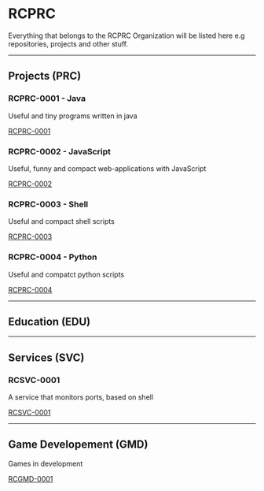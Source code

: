 # RCPRC
Everything that belongs to the RCPRC Organization will be listed here e.g repositories, projects and other stuff.

---

## Projects (PRC)

### RCPRC-0001 - Java
Useful and tiny programs written in java

[RCPRC-0001](https://github.com/RCPRC/RCPRC-0001)

### RCPRC-0002 - JavaScript
Useful, funny and compact web-applications with JavaScript

[RCPRC-0002](https://github.com/RCPRC/RCPRC-0002)

### RCPRC-0003 - Shell
Useful and compact shell scripts

[RCPRC-0003](https://github.com/RCPRC/RCPRC-0003)

### RCPRC-0004 - Python
Useful and compatct python scripts

[RCPRC-0004](https://github.com/RCPRC/RCPRC-0004)
<br>

---

## Education (EDU)

---

## Services (SVC)

### RCSVC-0001
A service that monitors ports, based on shell

[RCSVC-0001](https://github.com/RCPRC/RCSVC-0001)

---

## Game Developement (GMD)
Games in development

[RCGMD-0001](https://github.com/RCPRC/RCGMD-0001)
